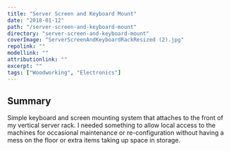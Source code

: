 ```yaml
---
title: "Server Screen and Keyboard Mount"
date: "2018-01-12"
path: "/server-screen-and-keyboard-mount"
directory: "server-screen-and-keyboard-mount"
coverImage: "ServerScreenAndKeyboardRackResized (2).jpg"
repolink: ""
modellink: ""
attributionlink: ""
excerpt: ""
tags: ["Woodworking", "Electronics"]
---
```


## Summary

Simple keyboard and screen mounting system that attaches to the front of my vertical server rack. I needed something to allow local access to the machines for occasional maintenance or re-configuration without having a mess on the floor or extra items taking up space in storage.